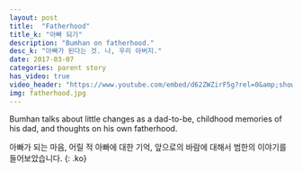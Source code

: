 ```yaml
---
layout: post
title:  "Fatherhood"
title_k: "아빠 되기"
description: "Bumhan on fatherhood."
desc_k: "아빠가 된다는 것. 나, 우리 아버지."
date: 2017-03-07
categories: parent story
has_video: true
video_header: "https://www.youtube.com/embed/d62ZWZirF5g?rel=0&amp;showinfo=0"
img: fatherhood.jpg
---
```

Bumhan talks about little changes as a dad-to-be, childhood memories of his dad, and thoughts on his own fatherhood.

아빠가 되는 마음, 어릴 적 아빠에 대한 기억, 앞으로의 바람에 대해서 범한의 이야기를 들어보았습니다.
{: .ko}
